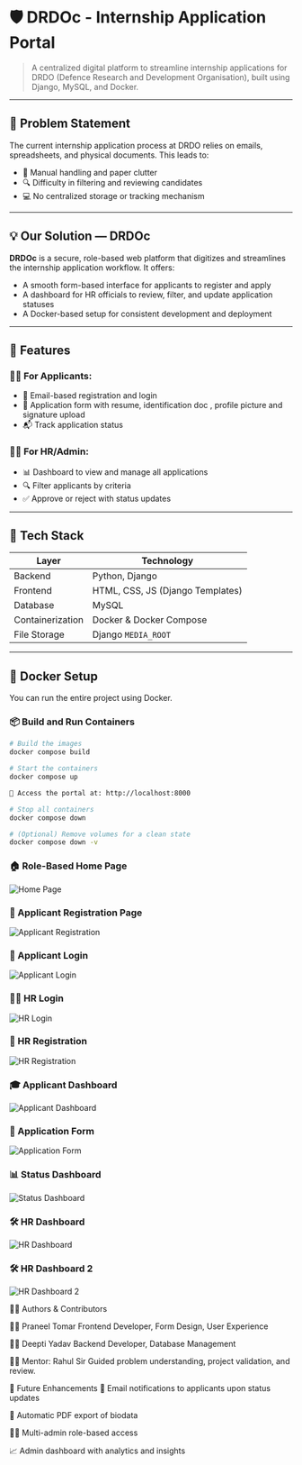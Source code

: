 
# 🛡️ DRDOc - Internship Application Portal

> A centralized digital platform to streamline internship applications for DRDO (Defence Research and Development Organisation), built using Django, MySQL, and Docker.

---

## 📌 Problem Statement

The current internship application process at DRDO relies on emails, spreadsheets, and physical documents. This leads to:
 
- 🧾 Manual handling and paper clutter  
- 🔍 Difficulty in filtering and reviewing candidates  
- 💻 No centralized storage or tracking mechanism  

---

## 💡 Our Solution — DRDOc

**DRDOc** is a secure, role-based web platform that digitizes and streamlines the internship application workflow. It offers:

- A smooth form-based interface for applicants to register and apply  
- A dashboard for HR officials to review, filter, and update application statuses  
- A Docker-based setup for consistent development and deployment  

---

## 🚀 Features

### 👩‍🎓 For Applicants:
- 🔐 Email-based registration and login  
- 📄 Application form with resume, identification doc , profile picture and signature upload
- 📬 Track application status  

### 👨‍💼 For HR/Admin:
- 📊 Dashboard to view and manage all applications  
- 🔍 Filter applicants by criteria  
- ✅ Approve or reject with status updates  

---

## 🧱 Tech Stack

| Layer        | Technology        |
|--------------|-------------------|
| Backend      | Python, Django    |
| Frontend     | HTML, CSS, JS (Django Templates) |
| Database     | MySQL             |
| Containerization | Docker & Docker Compose |
| File Storage | Django `MEDIA_ROOT` |

---

## 🐳 Docker Setup

You can run the entire project using Docker.

### 📦 Build and Run Containers

```bash
# Build the images
docker compose build

# Start the containers
docker compose up

🔗 Access the portal at: http://localhost:8000

# Stop all containers
docker compose down

# (Optional) Remove volumes for a clean state
docker compose down -v
```
### 🏠 Role-Based Home Page  
![Home Page](Screenshots/HomePage.png)

### 📝 Applicant Registration Page  
![Applicant Registration](Screenshots/ApplicantRegistration.png)

### 🔐 Applicant Login  
![Applicant Login](Screenshots/ApplicantLogin.png)

### 🧑‍💼 HR Login  
![HR Login](Screenshots/HRLogin.png)

### 📝 HR Registration  
![HR Registration](Screenshots/HRRegistration.png)

### 🎓 Applicant Dashboard  
![Applicant Dashboard](Screenshots/ApplicantDashboard.png)

### 📄 Application Form  
![Application Form](Screenshots/ApplicationForm.png)

### 📊 Status Dashboard  
![Status Dashboard](Screenshots/ApplicantStatusDashboard.png)

### 🛠️ HR Dashboard  
![HR Dashboard](Screenshots/HrDashboard.png)

### 🛠️ HR Dashboard 2  
![HR Dashboard 2](Screenshots/HrDashboard2.png)


👩‍💻 Authors & Contributors

👨‍💻 Praneel Tomar
Frontend Developer, Form Design, User Experience

👩‍💻 Deepti Yadav
Backend Developer, Database Management

🧑‍🏫 Mentor: Rahul Sir
Guided problem understanding, project validation, and review.

🧪 Future Enhancements
📧 Email notifications to applicants upon status updates

🧾 Automatic PDF export of biodata

🧑‍💼 Multi-admin role-based access

📈 Admin dashboard with analytics and insights







